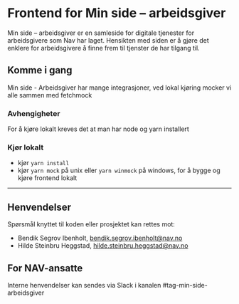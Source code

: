 # Frontend for Min side – arbeidsgiver 

Min side – arbeidsgiver er en samleside for digitale tjenester for arbeidsgivere som Nav har laget. Hensikten med siden er å gjøre det enklere for arbeidsgivere å finne frem til tjenster de har tilgang til.


## Komme i gang
Min side - Arbeidsgiver har mange integrasjoner, ved lokal kjøring mocker vi alle sammen med fetchmock

### Avhengigheter
  For å kjøre lokalt kreves det at man har node og yarn installert

### Kjør lokalt
  * kjør `yarn install` 
  * kjør `yarn mock` på unix eller `yarn winmock` på windows, for å bygge og kjøre frontend lokalt
  
---

## Henvendelser
Spørsmål knyttet til koden eller prosjektet kan rettes mot:

* Bendik Segrov Ibenholt, bendik.segrov.ibenholt@nav.no
* Hilde Steinbru Heggstad, hilde.steinbru.heggstad@nav.no
## For NAV-ansatte

Interne henvendelser kan sendes via Slack i kanalen #tag-min-side-arbeidsgiver
